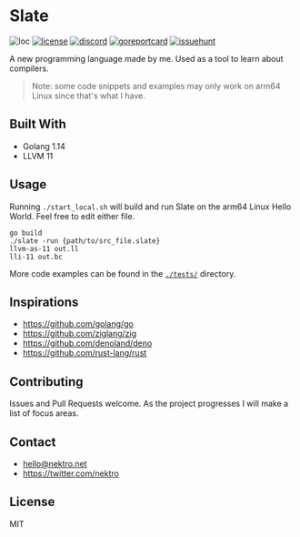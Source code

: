 # Slate

![loc](https://sloc.xyz/github/nektro/slate)
[![license](https://img.shields.io/github/license/nektro/slate.svg)](https://github.com/nektro/slate/blob/master/LICENSE)
[![discord](https://img.shields.io/discord/551971034593755159.svg?logo=discord)](https://discord.gg/P6Y4zQC)
[![goreportcard](https://goreportcard.com/badge/github.com/nektro/slate)](https://goreportcard.com/report/github.com/nektro/slate)
[![issuehunt](https://img.shields.io/badge/issuehunt-slate-38d39f)](https://issuehunt.io/r/nektro/slate)

A new programming language made by me. Used as a tool to learn about compilers.

> Note: some code snippets and examples may only work on arm64 Linux since that's what I have.

## Built With

- Golang 1.14
- LLVM 11

## Usage

Running `./start_local.sh` will build and run Slate on the arm64 Linux Hello World. Feel free to edit either file.

```
go build
./slate -run {path/to/src_file.slate}
llvm-as-11 out.ll
lli-11 out.bc
```

More code examples can be found in the [`./tests/`](./tests/) directory.

## Inspirations

- https://github.com/golang/go
- https://github.com/ziglang/zig
- https://github.com/denoland/deno
- https://github.com/rust-lang/rust

## Contributing

Issues and Pull Requests welcome. As the project progresses I will make a list of focus areas.

## Contact

- hello@nektro.net
- https://twitter.com/nektro

## License

MIT
